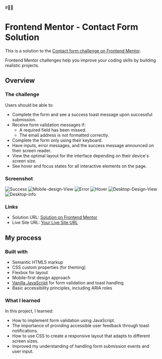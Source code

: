 #👋🏻
# Frontend Mentor - Contact Form Solution
This is a solution to the [Contact form challenge on Frontend Mentor](https://www.frontendmentor.io/challenges/contact-form--G-hYlqKJj).

Frontend Mentor challenges help you improve your coding skills by building realistic projects. 

## Overview

### The challenge

Users should be able to:
- Complete the form and see a success toast message upon successful submission.
- Receive form validation messages if:
  - A required field has been missed.
  - The email address is not formatted correctly.
- Complete the form only using their keyboard.
- Have inputs, error messages, and the success message announced on their screen reader.
- View the optimal layout for the interface depending on their device's screen size.
- See hover and focus states for all interactive elements on the page.

### Screenshot

![Success](success.png) 
![Mobile-design-View](mobiledesign.png) 
![Error](error.png) 
![Hover](hover.png) 
![Desktop-Design-View](<desktop design.png>) 
![Desktop-info](desktop-info.png)



### Links
- Solution URL: [Solution on Frontend Mentor](https://www.frontendmentor.io/solutions/htmlcssjavascript-OtdVIzazYV)
- Live Site URL: [Your Live Site URL](https://contactform-frontendwebsite.netlify.app/)

## My process

### Built with
- Semantic HTML5 markup
- CSS custom properties (for theming)
- Flexbox for layout
- Mobile-first design approach
- [Vanilla JavaScript](https://developer.mozilla.org/en-US/docs/Web/JavaScript) for form validation and toast handling
- Basic accessibility principles, including ARIA roles

### What I learned
In this project, I learned:
- How to implement form validation using JavaScript.
- The importance of providing accessible user feedback through toast notifications.
- How to use CSS to create a responsive layout that adapts to different screen sizes.
- Improved my understanding of handling form submission events and user input.
  
